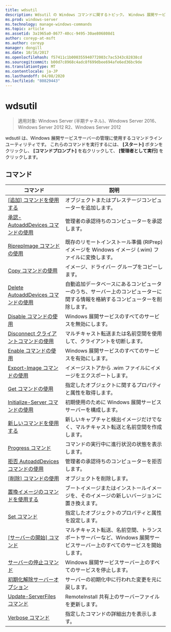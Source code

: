 ```yaml
---
title: wdsutil
description: Wdsutil の Windows コマンドに関するトピック。 Windows 展開サービスサーバーの管理に使用するコマンドラインユーティリティです。
ms.prod: windows-server
ms.technology: manage-windows-commands
ms.topic: article
ms.assetid: 3a1965a0-8677-40cc-9495-30ae806808d1
author: coreyp-at-msft
ms.author: coreyp
manager: dongill
ms.date: 10/16/2017
ms.openlocfilehash: f57411c1b000355940772003c7ac5343c82838cd
ms.sourcegitcommit: b00d7c8968c4adc8f699dbee694afe6ed36bc9de
ms.translationtype: MT
ms.contentlocale: ja-JP
ms.lasthandoff: 04/08/2020
ms.locfileid: "80829443"
---
```

# <a name="wdsutil"></a>wdsutil

>適用対象: Windows Server (半期チャネル)、Windows Server 2016、Windows Server 2012 R2、Windows Server 2012

wdsutil は、Windows 展開サービスサーバーの管理に使用するコマンドラインユーティリティです。 これらのコマンドを実行するには、 **[スタート]** ボタンをクリックし、 **[コマンドプロンプト]** を右クリックして、 **[管理者として実行]** をクリックします。  
## <a name="commands"></a>コマンド  
|コマンド|説明|  
|------|--------|  
|[[追加] コマンドを使用する](using-the-add-command.md)|オブジェクトまたはプレステージコンピューターを追加します。|  
|[承認-AutoaddDevices コマンドの使用](using-the-approve-autoadddevices-command.md)|管理者の承認待ちのコンピューターを承認します。|  
|[RiprepImage コマンドの使用](using-the-convert-riprepimage-command.md)|既存のリモートインストール準備 (RIPrep) イメージを Windows イメージ (.wim) ファイルに変換します。|  
|[Copy コマンドの使用](using-the-copy-command.md)|イメージ、ドライバー グループをコピーします。|  
|[Delete AutoaddDevices コマンドの使用](using-the-delete-autoadddevices-command.md)|自動追加データベースにあるコンピューターのうち、サーバー上のコンピューターに関する情報を格納するコンピューターを削除します。|  
|[Disable コマンドの使用](using-the-disable-command.md)|Windows 展開サービスのすべてのサービスを無効にします。|  
|[Disconnect クライアントコマンドの使用](using-the-disconnect-client-command.md)|マルチキャスト転送または名前空間を使用して、クライアントを切断します。|  
|[Enable コマンドの使用](using-the-enable-command.md)|Windows 展開サービスのすべてのサービスを有効にします。|  
|[Export-Image コマンドの使用](using-the-export-image-command.md)|イメージストアから .wim ファイルにイメージをエクスポートします。|  
|[Get コマンドの使用](using-the-get-command.md)|指定したオブジェクトに関するプロパティと属性を取得します。|  
|[Initialize-Server コマンドの使用](using-the-initialize-server-command.md)|初期使用のために Windows 展開サービスサーバーを構成します。|  
|[新しいコマンドを使用する](using-the-new-command.md)|新しいキャプチャと検出イメージだけでなく、マルチキャスト転送と名前空間を作成します。|  
|[Progress コマンド](the-progress-command.md)|コマンドの実行中に進行状況の状態を表示します。|  
|[拒否 AutoaddDevices コマンドの使用](using-the-reject-autoadddevices-command.md)|管理者の承認待ちのコンピューターを拒否します。|  
|[[削除] コマンドの使用](using-the-remove-command.md)|オブジェクトを削除します。|  
|[置換イメージのコマンドを使用する](using-the-replace-image-command.md)|ブートイメージまたはインストールイメージを、そのイメージの新しいバージョンに置き換えます。|  
|[Set コマンド](the-set-command.md)|指定したオブジェクトのプロパティと属性を設定します。|  
|[[サーバーの開始] コマンド](the-start-server-command.md)|マルチキャスト転送、名前空間、トランスポートサーバーなど、Windows 展開サービスサーバー上のすべてのサービスを開始します。|  
|[サーバーの停止コマンド](the-stop-server-command.md)|Windows 展開サービスサーバー上のすべてのサービスを停止します。|  
|[初期化解除サーバーオプション](the-uninitialize-server-option.md)|サーバーの初期化中に行われた変更を元に戻します。|  
|[Update-ServerFiles コマンド](the-update-serverfiles-command.md)|RemoteInstall 共有上のサーバーファイルを更新します。|  
|[Verbose コマンド](the-verbose-command.md)|指定したコマンドの詳細出力を表示します。|  
